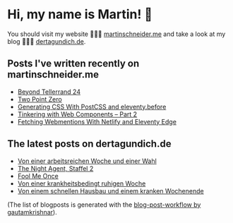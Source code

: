 # Hi, my name is Martin! 👋 
You should visit my website 👨🏼‍💻  [martinschneider.me](https://martinschneider.me) and take a look at my blog 🤷🏼‍♂️ [dertagundich.de](https://www.dertagundich.de).

## Posts I've written recently on martinschneider.me
<!-- MSME-POST-LIST:START -->
- [Beyond Tellerrand 24](https://martinschneider.me/articles/beyond-tellerrand-24/)
- [Two Point Zero](https://martinschneider.me/articles/two-point-zero/)
- [Generating CSS With PostCSS and eleventy.before](https://martinschneider.me/articles/generating-css-with-postcss-and-eleventy-before/)
- [Tinkering with Web Components – Part 2](https://martinschneider.me/articles/tinkering-with-web-components-part-2/)
- [Fetching Webmentions With Netlify and Eleventy Edge](https://martinschneider.me/articles/fetching-webmentions-with-netlify-and-eleventy-edge/)
<!-- MSME-POST-LIST:END -->

## The latest posts on dertagundich.de
<!-- DTUI-POST-LIST:START -->
- [Von einer arbeitsreichen Woche und einer Wahl](https://www.dertagundich.de/2025/02/von-einer-arbeitsreichen-woche-und-einer-wahl)
- [The Night Agent, Staffel 2](https://www.dertagundich.de/2025/02/the-night-agent-staffel-2)
- [Fool Me Once](https://www.dertagundich.de/2025/02/fool-me-once)
- [Von einer krankheitsbedingt ruhigen Woche](https://www.dertagundich.de/2025/02/von-einer-krankheitsbedingt-ruhigen-woche)
- [Von einem schnellen Hausbau und einem kranken Wochenende](https://www.dertagundich.de/2025/02/von-einem-schnellen-hausbau-und-einem-kranken-wochenende)
<!-- DTUI-POST-LIST:END -->

(The list of blogposts is generated with the [blog-post-workflow by gautamkrishnar](https://github.com/gautamkrishnar/blog-post-workflow)).
